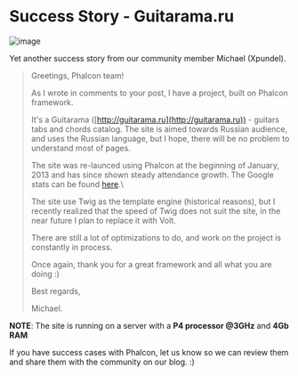 <!--
slug: success-story-guitarama-ru
date: Thu May 16 2013 10:58:00 GMT-0400 (EDT)
tags: phalcon, successstory, php
title: Success Story - Guitarama.ru
id: 50579084184
link: http://blog.phalconphp.com/post/50579084184/success-story-guitarama-ru
raw: {"blog_name":"phalconphp","id":50579084184,"post_url":"http://blog.phalconphp.com/post/50579084184/success-story-guitarama-ru","slug":"success-story-guitarama-ru","type":"text","date":"2013-05-16 14:58:00 GMT","timestamp":1368716280,"state":"published","format":"html","reblog_key":"HGtXKlhh","tags":["phalcon","successstory","php"],"short_url":"http://tmblr.co/Z6Pumvl6lvEO","highlighted":[],"note_count":2,"title":"Success Story - Guitarama.ru","body":"<div><img alt=\"image\" src=\"http://media.tumblr.com/be220af58dda9b4dd97481a2d2d95349/tumblr_inline_mmwcwoQoYO1qz4rgp.png\"/></div>\n\n<p>Yet another success story from our community member Michael (Xpundel).</p>\n<blockquote>\n<p>Greetings, Phalcon team!</p>\n<p><span>As I wrote in comments to your post, I have a project, built on Phalcon framework.</span></p>\n<p>It&rsquo;s a Guitarama (<a href=\"http://guitarama.ru\">http://guitarama.ru</a>) - guitars tabs and chords catalog. The site is aimed towards Russian audience, and uses the Russian language, but I hope, there will be no problem to understand most of pages.</p>\n<p><span>The site was re-launced using Phalcon at the beginning of January, 2013 and has since shown steady attendance growth. The Google stats can be found <a href=\"https://dl.dropboxusercontent.com/u/134666/Analytics%20guitarama.ru%20Audience%20Overview%2020130101-20130515.pdf\">here</a>.<br/></span></p>\n<p><span>The site use Twig as the template engine (historical reasons), but I recently realized that the speed of Twig does not suit the site, in the near future I plan to replace it with Volt. </span></p>\n<p><span>There are still a lot of optimizations to do, and work on the project is constantly in process.</span></p>\n<p><span>Once again, thank you for a great framework and all what you are doing :)</span></p>\n<p><span>Best regards,</span></p>\n<p>Michael.</p>\n</blockquote>\n<p><strong>NOTE</strong>: The site is running on a server with a <strong>P4 processor @3GHz</strong> and <strong>4Gb RAM</strong></p>\n<p><span>If you have success cases with Phalcon, let us know so we can review them and share them with the community on our blog. :)</span></p>","reblog":{"tree_html":"","comment":"<div><img alt=\"image\" src=\"http://media.tumblr.com/be220af58dda9b4dd97481a2d2d95349/tumblr_inline_mmwcwoQoYO1qz4rgp.png\"></div>\n\n<p>Yet another success story from our community member Michael (Xpundel).</p>\n<blockquote>\n<p>Greetings, Phalcon team!</p>\n<p><span>As I wrote in comments to your post, I have a project, built on Phalcon framework.</span></p>\n<p>It&rsquo;s a Guitarama (<a href=\"http://guitarama.ru\">http://guitarama.ru</a>) - guitars tabs and chords catalog. The site is aimed towards Russian audience, and uses the Russian language, but I hope, there will be no problem to understand most of pages.</p>\n<p><span>The site was re-launced using Phalcon at the beginning of January, 2013 and has since shown steady attendance growth. The Google stats can be found <a href=\"https://dl.dropboxusercontent.com/u/134666/Analytics%20guitarama.ru%20Audience%20Overview%2020130101-20130515.pdf\">here</a>.<br></span></p>\n<p><span>The site use Twig as the template engine (historical reasons), but I recently realized that the speed of Twig does not suit the site, in the near future I plan to replace it with Volt.&nbsp;</span></p>\n<p><span>There are still a lot of optimizations to do, and work on the project is constantly in process.</span></p>\n<p><span>Once again, thank you for a great framework and all what you are doing :)</span></p>\n<p><span>Best regards,</span></p>\n<p>Michael.</p>\n</blockquote>\n<p><strong>NOTE</strong>: The site is running on a server with a <strong>P4 processor @3GHz</strong> and <strong>4Gb RAM</strong></p>\n<p><span>If you have success cases with Phalcon, let us know so we can review them and share them with the community on our blog. :)</span></p>"},"trail":[{"blog":{"name":"phalconphp","theme":{"header_full_width":1117,"header_full_height":426,"header_focus_width":758,"header_focus_height":426,"avatar_shape":"square","background_color":"#FAFAFA","body_font":"Helvetica Neue","header_bounds":"0,937,426,179","header_image":"http://static.tumblr.com/be2b0380984b972b47699d457f4c0ffb/ivjir8a/815nn0qo7/tumblr_static_28z87js742xwowwo0kco04ogs.jpg","header_image_focused":"http://static.tumblr.com/be2b0380984b972b47699d457f4c0ffb/ivjir8a/laHnn0qo9/tumblr_static_tumblr_static_28z87js742xwowwo0kco04ogs_focused_v3.jpg","header_image_scaled":"http://static.tumblr.com/be2b0380984b972b47699d457f4c0ffb/ivjir8a/815nn0qo7/tumblr_static_28z87js742xwowwo0kco04ogs_2048_v2.jpg","header_stretch":true,"link_color":"#529ECC","show_avatar":true,"show_description":true,"show_header_image":true,"show_title":true,"title_color":"#444444","title_font":"Gibson","title_font_weight":"bold"}},"post":{"id":"50579084184"},"content":"<div><img alt=\"image\" src=\"http://media.tumblr.com/be220af58dda9b4dd97481a2d2d95349/tumblr_inline_mmwcwoQoYO1qz4rgp.png\"></div>\n\n<p>Yet another success story from our community member Michael (Xpundel).</p>\n<blockquote>\n<p>Greetings, Phalcon team!</p>\n<p><span>As I wrote in comments to your post, I have a project, built on Phalcon framework.</span></p>\n<p>It's a Guitarama (<a href=\"http://guitarama.ru\">http://guitarama.ru</a>) - guitars tabs and chords catalog. The site is aimed towards Russian audience, and uses the Russian language, but I hope, there will be no problem to understand most of pages.</p>\n<p><span>The site was re-launced using Phalcon at the beginning of January, 2013 and has since shown steady attendance growth. The Google stats can be found <a href=\"https://dl.dropboxusercontent.com/u/134666/Analytics%20guitarama.ru%20Audience%20Overview%2020130101-20130515.pdf\">here</a>.<br></span></p>\n<p><span>The site use Twig as the template engine (historical reasons), but I recently realized that the speed of Twig does not suit the site, in the near future I plan to replace it with Volt. </span></p>\n<p><span>There are still a lot of optimizations to do, and work on the project is constantly in process.</span></p>\n<p><span>Once again, thank you for a great framework and all what you are doing :)</span></p>\n<p><span>Best regards,</span></p>\n<p>Michael.</p>\n</blockquote>\n<p><strong>NOTE</strong>: The site is running on a server with a <strong>P4 processor @3GHz</strong> and <strong>4Gb RAM</strong></p>\n<p><span>If you have success cases with Phalcon, let us know so we can review them and share them with the community on our blog. :)</span></p>","content_raw":"<div><img alt=\"image\" src=\"http://media.tumblr.com/be220af58dda9b4dd97481a2d2d95349/tumblr_inline_mmwcwoQoYO1qz4rgp.png\"></div>\r\n<p></p>\r\n<p>Yet another success story from our community member Michael (Xpundel).</p>\r\n<blockquote>\r\n<p>Greetings, Phalcon team!</p>\r\n<p><span>As I wrote in comments to your post, I have a project, built on Phalcon framework.</span></p>\r\n<p>It's a Guitarama (<a href=\"http://guitarama.ru\">http://guitarama.ru</a>) - guitars tabs and chords catalog. The site is aimed towards Russian audience, and uses the Russian language, but I hope, there will be no problem to understand most of pages.</p>\r\n<p><span>The site was re-launced using Phalcon at the beginning of January, 2013 and has since shown steady attendance growth. The Google stats can be found <a href=\"https://dl.dropboxusercontent.com/u/134666/Analytics%20guitarama.ru%20Audience%20Overview%2020130101-20130515.pdf\">here</a>.<br></span></p>\r\n<p><span>The site use Twig as the template engine (historical reasons), but I recently realized that the speed of Twig does not suit the site, in the near future I plan to replace it with Volt.&nbsp;</span></p>\r\n<p><span>There are still a lot of optimizations to do, and work on the project is constantly in process.</span></p>\r\n<p><span>Once again, thank you for a great framework and all what you are doing :)</span></p>\r\n<p><span>Best regards,</span></p>\r\n<p>Michael.</p>\r\n</blockquote>\r\n<p><strong>NOTE</strong>: The site is running on a server with a <strong>P4 processor @3GHz</strong> and <strong>4Gb RAM</strong></p>\r\n<p><span>If you have success cases with Phalcon, let us know so we can review them and share them with the community on our blog. :)</span></p>\r\n<p><strong>&nbsp;</strong></p>","is_current_item":true,"is_root_item":true}]}
publish: 2013-05-016
-->


Success Story - Guitarama.ru
============================

![image](http://media.tumblr.com/be220af58dda9b4dd97481a2d2d95349/tumblr_inline_mmwcwoQoYO1qz4rgp.png)

Yet another success story from our community member Michael (Xpundel).

> Greetings, Phalcon team!
>
> As I wrote in comments to your post, I have a project, built on
> Phalcon framework.
>
> It's a Guitarama ([http://guitarama.ru](http://guitarama.ru)) -
> guitars tabs and chords catalog. The site is aimed towards Russian
> audience, and uses the Russian language, but I hope, there will be no
> problem to understand most of pages.
>
> The site was re-launced using Phalcon at the beginning of January,
> 2013 and has since shown steady attendance growth. The Google stats
> can be found
> [here](https://dl.dropboxusercontent.com/u/134666/Analytics%20guitarama.ru%20Audience%20Overview%2020130101-20130515.pdf).\
>
> The site use Twig as the template engine (historical reasons), but I
> recently realized that the speed of Twig does not suit the site, in
> the near future I plan to replace it with Volt. 
>
> There are still a lot of optimizations to do, and work on the project
> is constantly in process.
>
> Once again, thank you for a great framework and all what you are doing
> :)
>
> Best regards,
>
> Michael.

**NOTE**: The site is running on a server with a **P4 processor @3GHz**
and **4Gb RAM**

If you have success cases with Phalcon, let us know so we can review
them and share them with the community on our blog. :)

